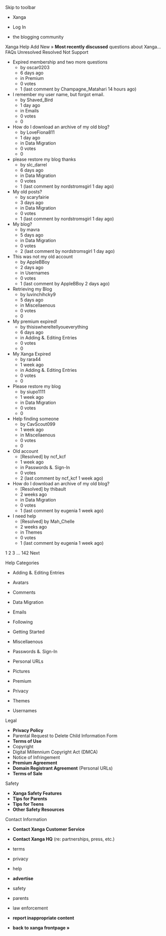 Skip to toolbar

*   Xanga

*   Log In

*   the blogging community

Xanga Help Add New » **Most recently discussed** questions about Xanga… FAQs Unresolved Resolved Not Support

*   Expired membership and two more questions
    *   by oscar0203
    *   6 days ago
    *   in Premium
    *   0 votes
    *   1 (last comment by Champagne\_Matahari 14 hours ago)
*   I remember my user name, but forgot email.
    *   by Shaved\_Bird
    *   1 day ago
    *   in Emails
    *   0 votes
    *   0
*   How do I download an archive of my old blog?
    *   by LoveFiona811
    *   1 day ago
    *   in Data Migration
    *   0 votes
    *   0
*   please restore my blog thanks
    *   by slc\_darrel
    *   6 days ago
    *   in Data Migration
    *   0 votes
    *   1 (last comment by nordstromsgirl 1 day ago)
*   My old posts?
    *   by scaryfairie
    *   3 days ago
    *   in Data Migration
    *   0 votes
    *   1 (last comment by nordstromsgirl 1 day ago)
*   My blog?
    *   by mavra
    *   5 days ago
    *   in Data Migration
    *   0 votes
    *   2 (last comment by nordstromsgirl 1 day ago)
*   This was not my old account
    *   by AppleBBoy
    *   2 days ago
    *   in Usernames
    *   0 votes
    *   1 (last comment by AppleBBoy 2 days ago)
*   Retrieving my Blog
    *   by luvinchihcky9
    *   5 days ago
    *   in Miscellaenous
    *   0 votes
    *   0
*   My premium expired!
    *   by thisiswhereItellyoueverything
    *   6 days ago
    *   in Adding &. Editing Entries
    *   0 votes
    *   0
*   My Xanga Expired
    *   by rara44
    *   1 week ago
    *   in Adding &. Editing Entries
    *   0 votes
    *   0
*   Please restore my blog
    *   by siupo1111
    *   1 week ago
    *   in Data Migration
    *   0 votes
    *   0
*   Help finding someone
    *   by CavScout099
    *   1 week ago
    *   in Miscellaenous
    *   0 votes
    *   0
*   Old account
    *   \[Resolved\] by ncf\_kcf
    *   1 week ago
    *   in Passwords &. Sign-In
    *   0 votes
    *   2 (last comment by ncf\_kcf 1 week ago)
*   How do I download an archive of my old blog?
    *   \[Resolved\] by thibault
    *   2 weeks ago
    *   in Data Migration
    *   0 votes
    *   1 (last comment by eugenia 1 week ago)
*   I need help
    *   \[Resolved\] by Mah\_Chelle
    *   2 weeks ago
    *   in Themes
    *   0 votes
    *   1 (last comment by eugenia 1 week ago)

1 2 3 ... 142 Next

Help Categories

*   Adding &. Editing Entries
*   Avatars
*   Comments
*   Data Migration
*   Emails
*   Following
*   Getting Started
*   Miscellaenous

*   Passwords &. Sign-In
*   Personal URLs
*   Pictures
*   Premium
*   Privacy
*   Themes
*   Usernames

Legal

*   **Privacy Policy**
*   Parental Request to Delete Child Information Form
*   **Terms of Use**
*   Copyright
*   Digital Millennium Copyright Act (DMCA)
*   Notice of Infringement
*   **Premium Agreement**
*   **Domain Registrant Agreement** (Personal URLs)
*   **Terms of Sale**

Safety

*   **Xanga Safety Features**
*   **Tips for Parents**
*   **Tips for Teens**
*   **Other Safety Resources**

Contact Information

*   **Contact Xanga Customer Service**
*   **Contact Xanga HQ** (re: partnerships, press, etc.)

*   terms
*   privacy
*   help
*   **advertise**

*   safety
*   parents
*   law enforcement
*   **report inappropriate content**

*   **back to xanga frontpage »**